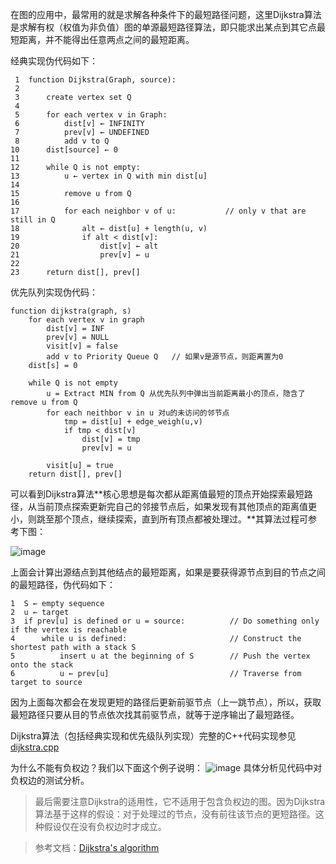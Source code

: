 在图的应用中，最常用的就是求解各种条件下的最短路径问题，这里Dijkstra算法是求解有权（权值为非负值）图的单源最短路径算法，即只能求出某点到其它点最短距离，并不能得出任意两点之间的最短距离。

经典实现伪代码如下：
```
 1  function Dijkstra(Graph, source):
 2
 3      create vertex set Q
 4
 5      for each vertex v in Graph:             
 6          dist[v] ← INFINITY                  
 7          prev[v] ← UNDEFINED                 
 8          add v to Q                      
10      dist[source] ← 0                        
11      
12      while Q is not empty:
13          u ← vertex in Q with min dist[u]    
14                                              
15          remove u from Q 
16          
17          for each neighbor v of u:           // only v that are still in Q
18              alt ← dist[u] + length(u, v)
19              if alt < dist[v]:               
20                  dist[v] ← alt 
21                  prev[v] ← u 
22
23      return dist[], prev[]
```

优先队列实现伪代码：
```
function dijkstra(graph, s)
    for each vertex v in graph
        dist[v] = INF
        prev[v] = NULL
        visit[v] = false
        add v to Priority Queue Q   // 如果v是源节点，则距离置为0
    dist[s] = 0

    while Q is not empty
        u = Extract MIN from Q 从优先队列中弹出当前距离最小的顶点，隐含了remove u from Q   
        for each neithbor v in u 对u的未访问的邻节点
            tmp = dist[u] + edge_weigh(u,v)
            if tmp < dist[v]
                dist[v] = tmp
                prev[v] = u

        visit[u] = true
    return dist[], prev[]
```
可以看到Dijkstra算法**核心思想是每次都从距离值最短的顶点开始探索最短路径，从当前顶点探索更新完自己的邻接节点后，如果发现有其他顶点的距离值更小，则跳至那个顶点，继续探索，直到所有顶点都被处理过。**其算法过程可参考下图：

![image](.images/Dijkstra_Animation.gif)

上面会计算出源结点到其他结点的最短距离，如果是要获得源节点到目的节点之间的最短路径，伪代码如下：
```
1  S ← empty sequence
2  u ← target
3  if prev[u] is defined or u = source:          // Do something only if the vertex is reachable
4      while u is defined:                       // Construct the shortest path with a stack S
5          insert u at the beginning of S        // Push the vertex onto the stack
6          u ← prev[u]                           // Traverse from target to source
```
因为上面每次都会在发现更短的路径后更新前驱节点（上一跳节点），所以，获取最短路径只要从目的节点依次找其前驱节点，就等于逆序输出了最短路径。

Dijkstra算法（包括经典实现和优先级队列实现）完整的C++代码实现参见[dijkstra.cpp](../codes/graph/dijkstra.cpp)


为什么不能有负权边？我们以下面这个例子说明：
![image](.images/dijkstra_n.bmp)
具体分析见代码中对负权边的测试分析。

>最后需要注意Dijkstra的适用性，它不适用于包含负权边的图。因为Dijkstra算法基于这样的假设：对于处理过的节点，没有前往该节点的更短路径。这种假设仅在没有负权边时才成立。 


>参考文档：[Dijkstra's algorithm](https://en.wikipedia.org/wiki/Dijkstra%27s_algorithm)
